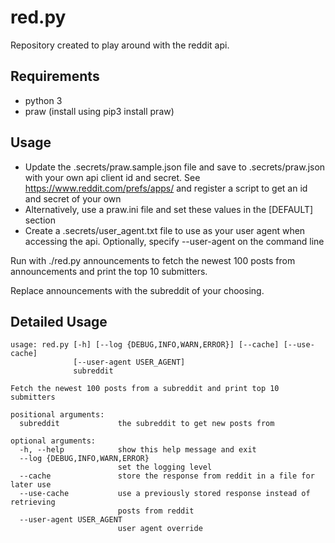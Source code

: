 # red.py

Repository created to play around with the reddit api.

## Requirements
* python 3
* praw (install using pip3 install praw)

## Usage
* Update the .secrets/praw.sample.json file and save to .secrets/praw.json with your own api client id and secret. See https://www.reddit.com/prefs/apps/ and register a script to get an id and secret of your own
* Alternatively, use a praw.ini file and set these values in the [DEFAULT] section
* Create a .secrets/user_agent.txt file to use as your user agent when accessing the api. Optionally, specify --user-agent on the command line

Run with ./red.py announcements to fetch the newest 100 posts from announcements and print the top 10 submitters.

Replace announcements with the subreddit of your choosing.

## Detailed Usage

```
usage: red.py [-h] [--log {DEBUG,INFO,WARN,ERROR}] [--cache] [--use-cache]
              [--user-agent USER_AGENT]
              subreddit

Fetch the newest 100 posts from a subreddit and print top 10 submitters

positional arguments:
  subreddit             the subreddit to get new posts from

optional arguments:
  -h, --help            show this help message and exit
  --log {DEBUG,INFO,WARN,ERROR}
                        set the logging level
  --cache               store the response from reddit in a file for later use
  --use-cache           use a previously stored response instead of retrieving
                        posts from reddit
  --user-agent USER_AGENT
                        user agent override
```
